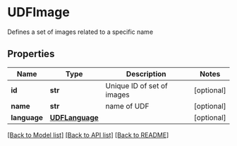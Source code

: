 # UDFImage

Defines a set of images related to a specific name

## Properties
Name | Type | Description | Notes
------------ | ------------- | ------------- | -------------
**id** | **str** | Unique ID of set of images | [optional] 
**name** | **str** | name of UDF | [optional] 
**language** | [**UDFLanguage**](UDFLanguage.md) |  | [optional] 

[[Back to Model list]](../README.md#documentation-for-models) [[Back to API list]](../README.md#documentation-for-api-endpoints) [[Back to README]](../README.md)


